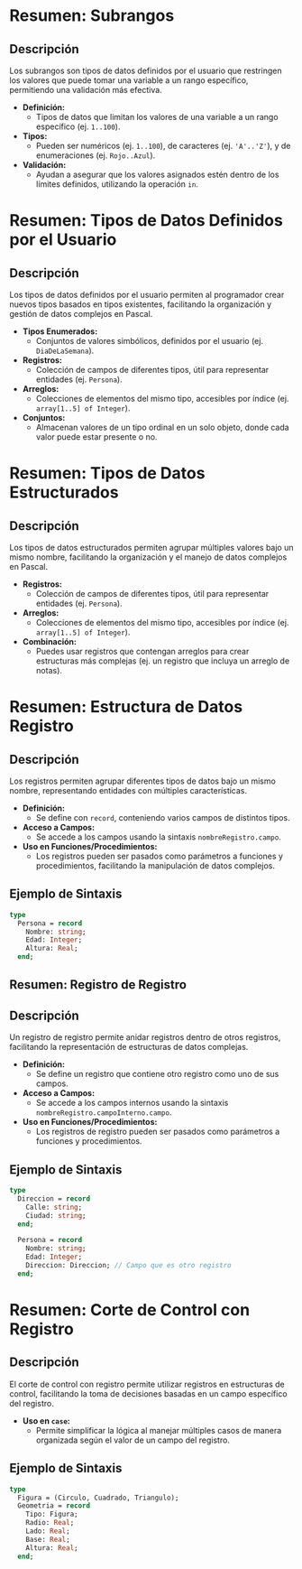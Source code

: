 # Resumen: Subrangos

## Descripción

Los subrangos son tipos de datos definidos por el usuario que restringen los valores que puede tomar una variable a un rango específico, permitiendo una validación más efectiva.

- **Definición:**
  - Tipos de datos que limitan los valores de una variable a un rango específico (ej. `1..100`).
- **Tipos:**
  - Pueden ser numéricos (ej. `1..100`), de caracteres (ej. `'A'..'Z'`), y de enumeraciones (ej. `Rojo..Azul`).
- **Validación:**
  - Ayudan a asegurar que los valores asignados estén dentro de los límites definidos, utilizando la operación `in`.

# Resumen: Tipos de Datos Definidos por el Usuario

## Descripción

Los tipos de datos definidos por el usuario permiten al programador crear nuevos tipos basados en tipos existentes, facilitando la organización y gestión de datos complejos en Pascal.

- **Tipos Enumerados:**
  - Conjuntos de valores simbólicos, definidos por el usuario (ej. `DiaDeLaSemana`).
- **Registros:**
  - Colección de campos de diferentes tipos, útil para representar entidades (ej. `Persona`).
- **Arreglos:**
  - Colecciones de elementos del mismo tipo, accesibles por índice (ej. `array[1..5] of Integer`).
- **Conjuntos:**
  - Almacenan valores de un tipo ordinal en un solo objeto, donde cada valor puede estar presente o no.

# Resumen: Tipos de Datos Estructurados

## Descripción

Los tipos de datos estructurados permiten agrupar múltiples valores bajo un mismo nombre, facilitando la organización y el manejo de datos complejos en Pascal.

- **Registros:**
  - Colección de campos de diferentes tipos, útil para representar entidades (ej. `Persona`).
- **Arreglos:**
  - Colecciones de elementos del mismo tipo, accesibles por índice (ej. `array[1..5] of Integer`).
- **Combinación:**
  - Puedes usar registros que contengan arreglos para crear estructuras más complejas (ej. un registro que incluya un arreglo de notas).

# Resumen: Estructura de Datos Registro

## Descripción

Los registros permiten agrupar diferentes tipos de datos bajo un mismo nombre, representando entidades con múltiples características.

- **Definición:**
  - Se define con `record`, conteniendo varios campos de distintos tipos.
- **Acceso a Campos:**
  - Se accede a los campos usando la sintaxis `nombreRegistro.campo`.
- **Uso en Funciones/Procedimientos:**
  - Los registros pueden ser pasados como parámetros a funciones y procedimientos, facilitando la manipulación de datos complejos.

## Ejemplo de Sintaxis

```pascal
type
  Persona = record
    Nombre: string;
    Edad: Integer;
    Altura: Real;
  end;
```

## Resumen: Registro de Registro

## Descripción

Un registro de registro permite anidar registros dentro de otros registros, facilitando la representación de estructuras de datos complejas.

- **Definición:**
  - Se define un registro que contiene otro registro como uno de sus campos.
- **Acceso a Campos:**
  - Se accede a los campos internos usando la sintaxis `nombreRegistro.campoInterno.campo`.
- **Uso en Funciones/Procedimientos:**
  - Los registros de registro pueden ser pasados como parámetros a funciones y procedimientos.

## Ejemplo de Sintaxis

```pascal
type
  Direccion = record
    Calle: string;
    Ciudad: string;
  end;

  Persona = record
    Nombre: string;
    Edad: Integer;
    Direccion: Direccion; // Campo que es otro registro
  end;
```

# Resumen: Corte de Control con Registro

## Descripción

El corte de control con registro permite utilizar registros en estructuras de control, facilitando la toma de decisiones basadas en un campo específico del registro.

- **Uso en `case`:**
  - Permite simplificar la lógica al manejar múltiples casos de manera organizada según el valor de un campo del registro.

## Ejemplo de Sintaxis

```pascal
type
  Figura = (Circulo, Cuadrado, Triangulo);
  Geometria = record
    Tipo: Figura;
    Radio: Real;
    Lado: Real;
    Base: Real;
    Altura: Real;
  end;
```
